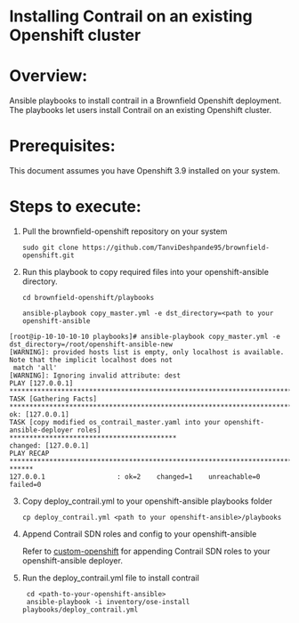 
# Installing Contrail on an existing Openshift cluster

# Overview:

Ansible playbooks to install contrail in a Brownfield Openshift deployment. The playbooks let users install Contrail on an existing Openshift cluster.

# Prerequisites:
  This document assumes you have Openshift 3.9 installed on your system.

# Steps to execute:

1. Pull the brownfield-openshift repository on your system
   ```
   sudo git clone https://github.com/TanviDeshpande95/brownfield-openshift.git
   ```

2. Run this playbook to copy required files into your openshift-ansible directory.
   ```
   cd brownfield-openshift/playbooks
   ```
   ```
   ansible-playbook copy_master.yml -e dst_directory=<path to your openshift-ansible
   ```

 ```
 [root@ip-10-10-10-10 playbooks]# ansible-playbook copy_master.yml -e dst_directory=/root/openshift-ansible-new
 [WARNING]: provided hosts list is empty, only localhost is available. Note that the implicit localhost does not
  match 'all'
 [WARNING]: Ignoring invalid attribute: dest
 PLAY [127.0.0.1]
 *****************************************************************************************************************
 TASK [Gathering Facts]
 ***********************************************************************************************************
 ok: [127.0.0.1]
 TASK [copy modified os_contrail_master.yaml into your openshift-ansible-deployer roles]
 ******************************************
 changed: [127.0.0.1]
 PLAY RECAP
 *****************************************************************************************************************
 ******
 127.0.0.1                  : ok=2    changed=1    unreachable=0    failed=0
 ```
3. Copy deploy_contrail.yml to your openshift-ansible playbooks folder
   ```
   cp deploy_contrail.yml <path to your openshift-ansible>/playbooks
   ```

4. Append Contrail SDN roles and config to your openshift-ansible

   Refer to [custom-openshift](https://github.com/Juniper/custom-openshift) for appending Contrail SDN roles to
 your openshift-ansible deployer.

  
5. Run the deploy_contrail.yml file to install contrail

   ```
    cd <path-to-your-openshift-ansible>
    ansible-playbook -i inventory/ose-install playbooks/deploy_contrail.yml
    ```
 


